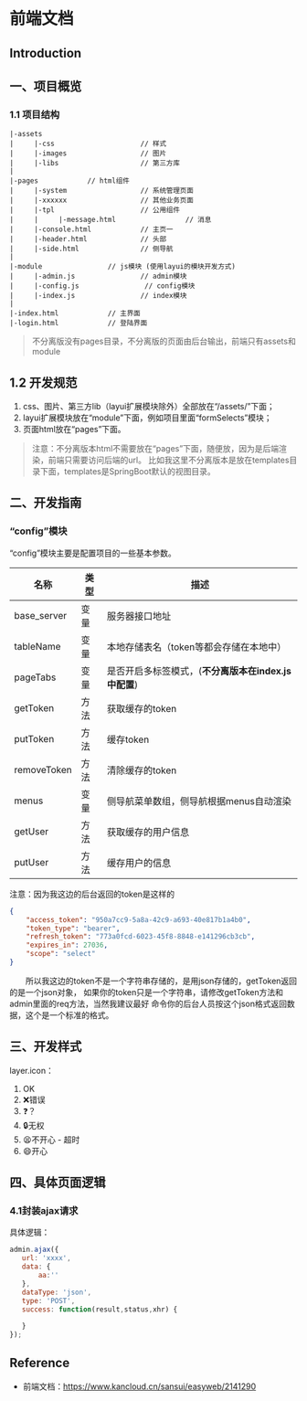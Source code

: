 # 前端文档

## Introduction

## 一、项目概览

### 1.1 项目结构

```
|-assets
|     |-css                     // 样式
|     |-images                  // 图片
|     |-libs                    // 第三方库
|
|-pages            // html组件
|     |-system                  // 系统管理页面
|     |-xxxxxx                  // 其他业务页面
|     |-tpl                     // 公用组件
|     |     |-message.html                 // 消息
|     |-console.html            // 主页一
|     |-header.html             // 头部
|     |-side.html               // 侧导航
|
|-module                // js模块 (使用layui的模块开发方式)
|     |-admin.js                // admin模块
|     |-config.js                // config模块
|     |-index.js                // index模块
|
|-index.html            // 主界面
|-login.html            // 登陆界面
```

> 不分离版没有pages目录，不分离版的页面由后台输出，前端只有assets和module

## 1.2 开发规范

1. css、图片、第三方lib（layui扩展模块除外）全部放在“/assets/”下面；
2. layui扩展模块放在“module”下面，例如项目里面“formSelects”模块；
3. 页面html放在“pages”下面。

> 注意：不分离版本html不需要放在“pages”下面，随便放，因为是后端渲染，前端只需要访问后端的url。 比如我这里不分离版本是放在templates目录下面，templates是SpringBoot默认的视图目录。

## 二、开发指南

### “config”模块

“config”模块主要是配置项目的一些基本参数。

| 名称        | 类型 | 描述                                                 |
| ----------- | ---- | ---------------------------------------------------- |
| base_server | 变量 | 服务器接口地址                                       |
| tableName   | 变量 | 本地存储表名（token等都会存储在本地中）              |
| pageTabs    | 变量 | 是否开启多标签模式，(**不分离版本在index.js中配置**) |
| getToken    | 方法 | 获取缓存的token                                      |
| putToken    | 方法 | 缓存token                                            |
| removeToken | 方法 | 清除缓存的token                                      |
| menus       | 变量 | 侧导航菜单数组，侧导航根据menus自动渲染              |
| getUser     | 方法 | 获取缓存的用户信息                                   |
| putUser     | 方法 | 缓存用户的信息                                       |

注意：因为我这边的后台返回的token是这样的

```json
{
    "access_token": "950a7cc9-5a8a-42c9-a693-40e817b1a4b0",
    "token_type": "bearer",
    "refresh_token": "773a0fcd-6023-45f8-8848-e141296cb3cb",
    "expires_in": 27036,
    "scope": "select"
}
```

  所以我这边的token不是一个字符串存储的，是用json存储的，getToken返回的是一个json对象， 如果你的token只是一个字符串，请修改getToken方法和admin里面的req方法，当然我建议最好 命令你的后台人员按这个json格式返回数据，这个是一个标准的格式。

## 三、开发样式

layer.icon：

1. OK
2. ❌错误
3. ❓？
4. 🔒无权
5. 😫不开心 - 超时
6. 😄开心

## 四、具体页面逻辑

### 4.1封装ajax请求

具体逻辑：

```javascript
admin.ajax({
   url: 'xxxx',
   data: {
       aa:''
   },
   dataType: 'json',
   type: 'POST',
   success: function(result,status,xhr) {
     
   } 
});
```



## Reference

- 前端文档：https://www.kancloud.cn/sansui/easyweb/2141290
